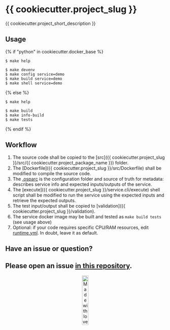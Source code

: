 # {{ cookiecutter.project_slug }}

{{ cookiecutter.project_short_description }}

## Usage
{% if "python" in cookiecutter.docker_base %}
```console
$ make help

$ make devenv
$ make config service=demo
$ make build service=demo
$ make shell service=demo
```
{% else %}
```console
$ make help

$ make build
$ make info-build
$ make tests
```
{% endif %}

## Workflow

1. The source code shall be copied to the [src]({{ cookiecutter.project_slug }}/src/{{ cookiecutter.project_package_name }}) folder.
2. The [Dockerfile]({{ cookiecutter.project_slug }}/src/Dockerfile) shall be modified to compile the source code.
3. The [.osparc](.osparc) is the configuration folder and source of truth for metadata: describes service info and expected inputs/outputs of the service.
4. The [execute]({{ cookiecutter.project_slug }}/service.cli/execute) shell script shall be modified to run the service using the expected inputs and retrieve the expected outputs.
5. The test input/output shall be copied to [validation]({{ cookiecutter.project_slug }}/validation).
6. The service docker image may be built and tested as ``make build tests`` (see usage above)
7. Optional: if your code requires specific CPU/RAM resources, edit [runtime.yml](.osparc/runtime.yml). In doubt, leave it as default.

## Have an issue or question?
Please open an issue [in this repository](https://github.com/ITISFoundation/cookiecutter-osparc-service/issues/).
---
<p align="center">
<image src="https://github.com/ITISFoundation/osparc-simcore-python-client/blob/4e8b18494f3191d55f6692a6a605818aeeb83f95/docs/_media/mwl.png" alt="Made with love at www.z43.swiss" width="20%" />
</p>
